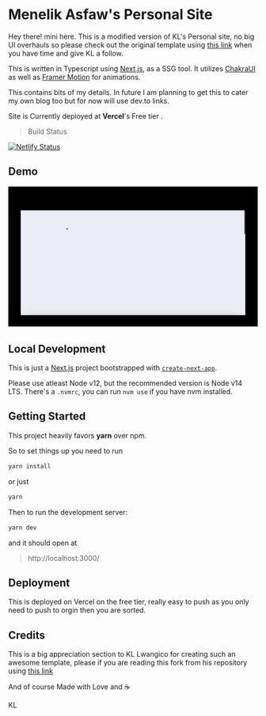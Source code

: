 # Menelik Asfaw's Personal Site

Hey there! mini here. This is a modified version of KL's Personal site, no big UI overhauls so please check out the original template using [this link](https://github.com/klawingco/kl_portfolio) when you have time and give KL a follow. 

This is written in Typescript using [Next.js](https://nextjs.org/), as a SSG tool. It utilizes [ChakraUI](https://chakra-ui.com/) as well as  [Framer Motion](https://www.framer.com/motion/) for animations.


This contains bits of my details. In future I am planning to get this to cater my own blog too but for now will use dev.to links. 

Site is Currently deployed at <b>Vercel</b>'s Free tier .

> Build Status 

[![Netlify Status](https://api.netlify.com/api/v1/badges/4a91d5f6-a717-4b60-9f92-82c11745f2e8/deploy-status)](https://app.netlify.com/sites/kllawingco/deploys)


## Demo

<img src="./public/demo.gif" alt="DEMO" />


## Local Development

This is just a [Next.js](https://nextjs.org/) project bootstrapped with [`create-next-app`](https://github.com/vercel/next.js/tree/canary/packages/create-next-app).

Please use atleast Node v12, but the recommended version is Node v14 LTS. There's a `.nvmrc`, you can run `nvm use` if you have nvm installed.

## Getting Started

This project heavily favors <b>yarn</b> over npm. 

So to set things up you need to run

```bash
yarn install
```
or just
```bash
yarn
```

Then to run the development server:

```bash
yarn dev
```

and it should open at

> http://localhost:3000/


## Deployment

This is deployed on Vercel on the free tier, really easy to push as you only need to push to orgin then you are sorted.


## Credits

This is a big appreciation section to KL Lwangico for creating such an awesome template, please if you are reading this fork from his repository using [this link](https://github.com/klawingco/kl_portfolio)


And of course 
Made with Love and :coffee:

KL 
